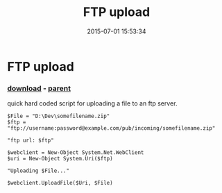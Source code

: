﻿---
pid:            5916
poster:         adASDAsd
title:          FTP upload
date:           2015-07-01 15:53:34
format:         posh
parent:         1133
parent:         1133

---

# FTP upload

### [download](5916.ps1) - [parent](1133.md)

quick hard coded script for uploading a file to an ftp server.

```posh
$File = "D:\Dev\somefilename.zip"
$ftp = "ftp://username:password@example.com/pub/incoming/somefilename.zip"

"ftp url: $ftp"

$webclient = New-Object System.Net.WebClient
$uri = New-Object System.Uri($ftp)

"Uploading $File..."

$webclient.UploadFile($Uri, $File)
```
